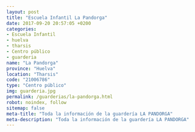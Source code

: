 ```yaml
---
layout: post
title: "Escuela Infantil La Pandorga"
date: 2017-09-20 20:57:05 +0200
categories:
- Escuela Infantil
- huelva
- tharsis
- Centro público
- guarderia
name: "La Pandorga"
province: "Huelva"
location: "Tharsis"
code: "21006786"
type: "Centro público"
img: guarderia.jpg
permalink: /guarderias/la-pandorga.html
robot: noindex, follow
sitemap: false
meta-title: "Toda la información de la guardería LA PANDORGA"
meta-description: "Toda la información de la guardería LA PANDORGA"
---
```

